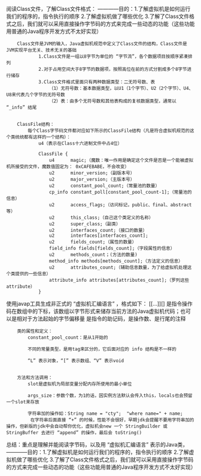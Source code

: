 阅读Class文件，了解Class文件格式：
————目的：1.了解虚拟机是如何运行我们的程序的，指令执行的顺序 2.了解虚拟机做了哪些优化 3.了解了Class文件格式之后，我们就可以采用直接操作字节码的方式来完成一些动态的功能（这些功能用普通的Java程序开发方式不太好实现）

		Class文件是JVM的输入，Java虚拟机规范中定义了Class文件的结构，Class文件是JVM实现平台无关、技术无关的基础
				1.Class文件是一组以8字节为单位的 “字节流”，各个数据项目按顺序紧凑排列
				2.对于占用空间大于8字节的数据项，按照高位在前的方式分割成多个8字节进行储存
				3.Class文件格式里面只有两种数据类型：二无符号数、表
					（1）无符号数：基本数据类型，以U1（1个字节）、U2（2个字节）、U4、U8来代表几个字节的无符号数
					（2）表：由多个无符号数和其他表构成的复核数据类型，通常以 “_info” 结尾


		ClassFile结构：
			每个Class字节码文件都对应如下所示的ClassFile结构（凡是符合虚拟机规范的这个类统统都有这样的一个结构）：
				u4（表示在Class十六进制文件中占4位）

				ClassFile {
					u4		magic;（魔数：唯一作用是确定这个文件是否是一个能被虚拟机所接受的文件，魔数值固定为： 0xCAFEBABE，不会改变）
					u2		minor_version;（副版本号）
					u2		major_version;（主版本号）
					u2		constant_pool_count;（常量池的数量）
					cp_info constant_poll[constant_pool_count-1];（常量池的信息）
					u2		access_flags;（访问标记，public、final、abstract等）
					u2		this_class;（自己这个类定义的名称）
					u2		super_class;（副类）
					u2		interfaces_count;（接口的数量）
					u2		interfaces[interfaces_count];
					u2		fields_count;（属性的数量）
					field_info fields[fields_count];（字段属性的信息）
					u2		methods_count；(方法的数量)
					method_info methods[methods_count];（方法定义的信息）
					u2		attributes_count;（辅助信息数量，为了给虚拟机处理这个类提供的一些信息）
					attribute_info attributes[attributes_count];（罗列这些attribute）
				}

使用javap工具生成非正式的 “虚拟机汇编语言” ，格式如下：
	<index><opcode>[<operand1>[<operand2>...]][<comment>]
	<index>是指令操作码在数组中的下标，该数组以字节形式来储存当前方法的Java虚拟机代码；也可以是相对于方法起始的字节偏移量
	<opcode>是指令的助记码，<operand>是操作数、<comment>是行尾的注释

		类的属性和定义：
			constant_pool_count：是从1开始的
			
			不同的常量类型，是用tag来区分的，它后面对应的 info 结构是不一样的

			“L” 表示对象，“[” 表示数组、“V” 表示void


		方法和方法调用：
			slot是虚拟机为局部变量分配内存所使用的最小单位

			args_size：参数个数，为1的话，因实例方法默认会传入this，locals也会预留一个slot来存放

			字符串加的操作如：String name = "cty";  "where name=" + name;
			 在字符串后面直接 “+” 的时候，性能不会很好，早期jdk会提醒不要用字符串加的操作，但新版的jdk中会自动帮你优化，虚拟机会new 一个 StringBuilder 或 StringBuffer 去进行 “append” 的操作，最后会 toString()


总结：重点是理解并能阅读字节码，以及用 “虚拟机汇编语言” 表示的Java类，————目的：1.了解虚拟机是如何运行我们的程序的，指令执行的顺序 2.了解虚拟机做了哪些优化 3.了解了Class文件格式之后，我们就可以采用直接操作字节码的方式来完成一些动态的功能（这些功能用普通的Java程序开发方式不太好实现）